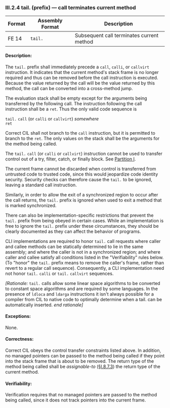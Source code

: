 ### III.2.4 tail. (prefix) &mdash; call terminates current method

 Format | Assembly Format | Description
 ---- | ---- | ----
 FE 14 | `tail.` | Subsequent call terminates current method 

#### Description:

The `tail.` prefix shall immediately precede a `call`, `calli`, or `callvirt` instruction. It indicates that the current method's stack frame is no longer required and thus can be removed before the call instruction is executed. Because the value returned by the call will be the value returned by this method, the call can be converted into a cross-method jump.

The evaluation stack shall be empty except for the arguments being transferred by the following call. The instruction following the call instruction shall be a `ret`. Thus the only valid code sequence is

 `tail.` `call` (or `calli` or `callvirt`) *somewhere*  
 `ret`

Correct CIL shall not branch to the `call` instruction, but it is permitted to branch to the `ret`. The only values on the stack shall be the arguments for the method being called.

The `tail.` `call` (or `calli` or `callvirt`) instruction cannot be used to transfer control out of a try, filter, catch, or finally block. See [Partition I](#todo-missing-hyperlink).

The current frame cannot be discarded when control is transferred from untrusted code to trusted code, since this would jeopardize code identity security. Security checks can therefore cause the `tail.` to be ignored, leaving a standard call instruction.

Similarly, in order to allow the exit of a synchronized region to occur after the call returns, the `tail.` prefix is ignored when used to exit a method that is marked synchronized.

There can also be implementation-specific restrictions that prevent the `tail.` prefix from being obeyed in certain cases. While an implementation is free to ignore the `tail.` prefix under these circumstances, they should be clearly documented as they can affect the behavior of programs.

CLI implementations are required to honor `tail.` call requests where caller and callee methods can be statically determined to lie in the same assembly; and where the caller is not in a synchronized region; and where caller and callee satisfy all conditions listed in the "Verifiability" rules below. (To "honor" the `tail.` prefix means to remove the caller's frame, rather than revert to a regular call sequence). Consequently, a CLI implementation need not honor `tail.` `calli` or `tail.` `callvirt` sequences.

_[Rationale:_ `tail.` calls allow some linear space algorithms to be converted to constant space algorithms and are required by some languages. In the presence of `ldloca` and `ldarga` instructions it isn't always possible for a compiler from CIL to native code to optimally determine when a tail. can be automatically inserted. _end rationale]_

#### Exceptions:

None.

#### Correctness:

Correct CIL obeys the control transfer constraints listed above. In addition, no managed pointers can be passed to the method being called if they point into the stack frame that is about to be removed. The return type of the method being called shall be *assignable-to* (§[I.8.7.3](#todo-missing-hyperlink)) the return type of the current method.

#### Verifiability:

Verification requires that no managed pointers are passed to the method being called, since it does not track pointers into the current frame.

